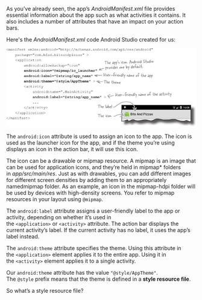As you’ve already seen, the app’s *AndroidManifest.xml* file provides essential information about the app such as what activities it contains. It also includes a number of attributes that have an impact on your action bars.

Here's the *AndroidManifest.xml* code Android Studio created for us:

![](.guides/img/9.png)

The `android:icon` attribute is used to assign an icon to the app. The icon is used as the launcher icon for the app, and if the theme you’re using displays an icon in the action bar, it will use this icon.

The icon can be a drawable or mipmap resource. A mipmap is an image that can be used for application icons, and they’re held in mipmap* folders in *app/src/main/res*. Just as with drawables, you can add different images for different screen densities by adding them to an appropriately namedmipmap folder. As an example, an icon in the mipmap-hdpi folder will be used by devices with high-density screens. You refer to mipmap resources in your layout using `@mipmap`.

The `android:label` attribute assigns a user-friendly label to the app or activity, depending on whether it’s used in the `<application>` or `<activity>` attribute. The action bar displays the current activity’s label. If the current activity has no label, it uses the app’s label instead.

The `android:theme` attribute specifies the theme. Using this attribute in the `<application>` element applies it to the entire app. Using it in the `<activity>` element applies it to a single activity.

Our `android:theme` attribute has the value `"@style/AppTheme"`. The `@style` prefix means that the theme is defined in a **style resource file**. 

So what’s a style resource file?

